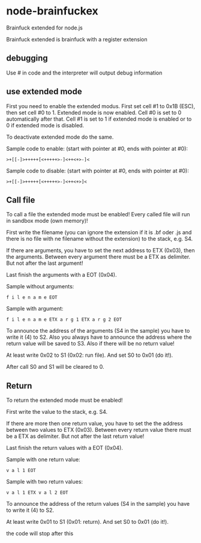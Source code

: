 node-brainfuckex
================

Brainfuck extended for node.js

Brainfuck extended is brainfuck with a register extension

debugging
---------
Use # in code and the interpreter will output debug information

use extended mode
-----------------

First you need to enable the extended modus. First set cell #1 to 0x1B (ESC), then set cell #0 to 1. Extended mode is now enabled. Cell #0 is set to 0 automatically after that. Cell #1 is set to 1 if extended mode is enabled or to 0 if extended mode is disabled.

To deactivate extended mode do the same.

Sample code to enable: (start with pointer at #0, ends with pointer at #0):

    >+[[-]>+++++[<+++++>-]<++<+>-]<

Sample code to disable: (start with pointer at #0, ends with pointer at #0):

    >+[[-]>+++++[<+++++>-]<++<+>]<

Call file
---------

To call a file the extended mode must be enabled! Every called file will run in sandbox mode (own memory)!

First write the filename (you can ignore the extension if it is .bf oder .js and there is no file with ne filename without the extension) to the stack, e.g. S4.

If there are arguments, you have to set the next address to ETX (0x03), then the arguments. Between every argument there must be a ETX as delimiter. But not after the last argument!

Last finish the arguments with a EOT (0x04).

Sample without arguments:

    f i l e n a m e EOT

Sample with argument:

    f i l e n a m e ETX a r g 1 ETX a r g 2 EOT


To announce the address of the arguments (S4 in the sample) you have to write it (4) to S2.
Also you always have to announce the address where the return value will be saved to S3. Also if there will be no return value!

At least write 0x02 to S1 (0x02: run file). And set S0 to 0x01 (do it!).

After call S0 and S1 will be cleared to 0.

Return
---------

To return the extended mode must be enabled!

First write the value to the stack, e.g. S4.

If there are more then one return value, you have to set the the address between two values to ETX (0x03). Between every return value there must be a ETX as delimiter. But not after the last return value!

Last finish the return values with a EOT (0x04).

Sample with one return value:

    v a l 1 EOT

Sample with two return values:

    v a l 1 ETX v a l 2 EOT


To announce the address of the return values (S4 in the sample) you have to write it (4) to S2.

At least write 0x01 to S1 (0x01: return). And set S0 to 0x01 (do it!).

the code will stop after this
